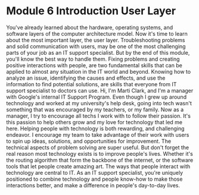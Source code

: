 # Module 6 Introduction User Layer

You've already learned about the hardware, operating systems, and software layers of the computer architecture model. Now it's time to learn about the most important layer, the user layer. Troubleshooting problems and solid communication with users, may be one of the most challenging parts of your job as an IT support specialist. But by the end of this module, you'll know the best way to handle them. Fixing problems and creating positive interactions with people, are two fundamental skills that can be applied to almost any situation in the IT world and beyond. Knowing how to analyze an issue, identifying the causes and effects, and use the information to find potential solutions, are skills that everyone from IT support specialist to doctors can use. Hi, I'm Marti Clark, and I'm a manager with Google's internal IT Support Program. Even though I grew up around technology and worked at my university's help desk, going into tech wasn't something that was encouraged by my teachers, or my family. Now as a manager, I try to encourage all techs I work with to follow their passion. It's this passion to help others grow and my love for technology that led me here. Helping people with technology is both rewarding, and challenging endeavor. I encourage my team to take advantage of their work with users to spin up ideas, solutions, and opportunities for improvement. The technical aspects of problem solving are super useful. But don't forget the real reason most technology exists is to improve people's lives. Whether it's the routing algorithm that form the backbone of the internet, or the software tools that let people create amazing art. The ways that people interact with technology are central to IT. As an IT support specialist, you're uniquely positioned to combine technology and people know-how to make those interactions better, and make a difference in people's day-to-day lives.
